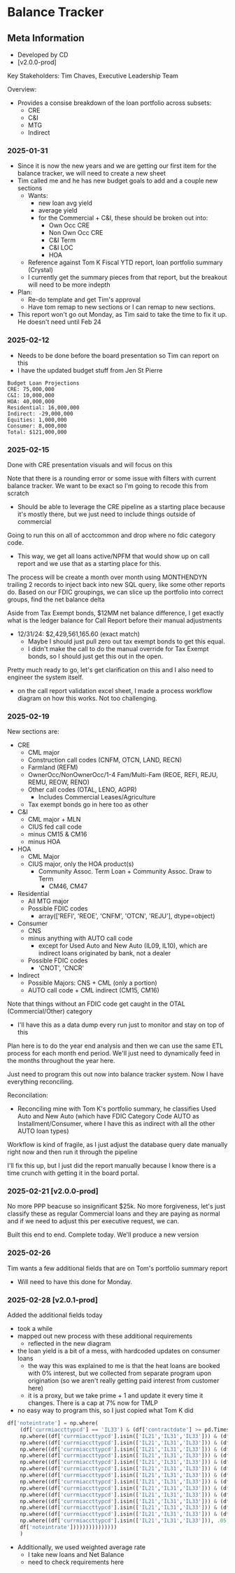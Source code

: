 Balance Tracker
===

Meta Information
---
- Developed by CD
- [v2.0.0-prod]

Key Stakeholders: Tim Chaves, Executive Leadership Team

Overview:
- Provides a consise breakdown of the loan portfolio across subsets:
    - CRE
    - C&I
    - MTG
    - Indirect


### 2025-01-31
- Since it is now the new years and we are getting our first item for the balance tracker, we will need to create a new sheet
- Tim called me and he has new budget goals to add and a couple new sections
    - Wants:
        - new loan avg yield
        - average yield
        - for the Commercial + C&I, these should be broken out into:
            - Own Occ CRE
            - Non Own Occ CRE
            - C&I Term
            - C&I LOC
            - HOA
    - Reference against Tom K Fiscal YTD report, loan portfolio summary (Crystal)
    - I currently get the summary pieces from that report, but the breakout will need to be more indepth
- Plan:
    - Re-do template and get Tim's approval
    - Have tom remap to new sections or I can remap to new sections.
- This report won't go out Monday, as Tim said to take the time to fix it up. He doesn't need until Feb 24

### 2025-02-12
- Needs to be done before the board presentation so Tim can report on this
- I have the updated budget stuff from Jen St Pierre
```
Budget Loan Projections
CRE: 75,000,000
C&I: 10,000,000
HOA: 40,000,000
Residential: 16,000,000
Indirect: -29,000,000
Equities: 1,000,000
Consumer: 8,000,000
Total: $121,000,000
```

### 2025-02-15
Done with CRE presentation visuals and will focus on this

Note that there is a rounding error or some issue with filters with current balance tracker. We want to be exact so I'm going to recode this from scratch
- Should be able to leverage the CRE pipeline as a starting place because it's mostly there, but we just need to include things outside of commercial

Going to run this on all of acctcommon and drop where no fdic category code.
- This way, we get all loans active/NPFM that would show up on call report and we use that as a starting place for this.

The process will be create a month over month using MONTHENDYN trailing 2 records to inject back into new SQL query, like some other reports do. Based on our FDIC groupings, we can slice up the portfolio into correct groups, find the net balance delta 

Aside from Tax Exempt bonds, $12MM net balance difference, I get exactly what is the ledger balance for Call Report before their manual adjustments
- 12/31/24: $2,429,561,165.60 (exact match)
    - Maybe I should just pull zero out tax exempt bonds to get this equal.
    - I didn't make the call to do the manual override for Tax Exempt bonds, so I should just get this out in the open.

Pretty much ready to go, let's get clarification on this and I also need to engineer the system itself.
- on the call report validation excel sheet, I made a process workflow diagram on how this works. Not too challenging.


### 2025-02-19
New sections are:
- CRE
    - CML major
    - Construction call codes (CNFM, OTCN, LAND, RECN)
    - Farmland (REFM)
    - OwnerOcc/NonOwnerOcc/1-4 Fam/Multi-Fam (REOE, REFI, REJU, REMU, REOW, RENO)
    - Other call codes (OTAL, LENO, AGPR)
        - Includes Commercial Leases/Agriculture
    - Tax exempt bonds go in here too as other
- C&I
    - CML major + MLN
    - CIUS fed call code
    - minus CM15 & CM16
    - minus HOA
- HOA
    - CML Major
    - CIUS major, only the HOA product(s)
        - Community Assoc. Term Loan + Community Assoc. Draw to Term
            - CM46, CM47
- Residential
    - All MTG major
    - Possible FDIC codes
        - array(['REFI', 'REOE', 'CNFM', 'OTCN', 'REJU'], dtype=object)
- Consumer
    - CNS
    - minus anything with AUTO call code
        - except for Used Auto and New Auto (IL09, IL10), which are indirect loans originated by bank, not a dealer
    - Possible FDIC codes
        - 'CNOT', 'CNCR'
- Indirect
    - Possible Majors: CNS + CML (only a portion)
    - AUTO call code + CML indirect (CM15, CM16)

Note that things without an FDIC code get caught in the OTAL (Commercial/Other) category
- I'll have this as a data dump every run just to monitor and stay on top of this

Plan here is to do the year end analysis and then we can use the same ETL process for each month end period. We'll just need to dynamically feed in the months throughout the year here.

Just need to program this out now into balance tracker system. Now I have everything reconciling.

Reconcilation:
- Reconciling mine with Tom K's portfolio summary, he classifies Used Auto and New Auto (which have FDIC Category Code AUTO as Installment/Consumer, where I have this as indirect with all the other AUTO loan types)

Workflow is kind of fragile, as I just adjust the database query date manually right now and then run it through the pipeline

I'll fix this up, but I just did the report manually because I know there is a time crunch with getting it in the board portal.

### 2025-02-21 [v2.0.0-prod] 
No more PPP beacuse so insignificant $25k. No more forgiveness, let's just classify these as regular Commercial loans and they are paying as normal and if we need to adjust this per executive request, we can.

Built this end to end. Complete today. We'll produce a new version


### 2025-02-26
Tim wants a few additional fields that are on Tom's portfolio summary report
- Will need to have this done for Monday.


### 2025-02-28 [v2.0.1-prod]
Added the additional fields today
- took a while
- mapped out new process with these additional requirements
    - reflected in the new diagram
- the loan yield is a bit of a mess, with hardcoded updates on consumer loans
    - the way this was explained to me is that the heat loans are booked with 0% interest, but we collected from separate program upon origination (so we aren't really getting paid interest from customer here)
    - it is a proxy, but we take prime + 1 and update it every time it changes. There is a cap at 7% now for TMLP
- no easy way to program this, so I just copied what Tom K did
```python
df['noteintrate'] = np.where(
    (df['currmiaccttypcd'] == 'IL33') & (df['contractdate'] >= pd.Timestamp(2025,1,1)), .07,
    np.where((df['currmiaccttypcd'].isin(['IL21','IL31','IL33'])) & (df['contractdate'] >= pd.Timestamp(2024,12,19)), .085,
    np.where((df['currmiaccttypcd'].isin(['IL21','IL31','IL33'])) & (df['contractdate'] >= pd.Timestamp(2024,12,19)), .085,
    np.where((df['currmiaccttypcd'].isin(['IL21','IL31','IL33'])) & (df['contractdate'] >= pd.Timestamp(2024,11,8)), .0875,
    np.where((df['currmiaccttypcd'].isin(['IL21','IL31','IL33'])) & (df['contractdate'] >= pd.Timestamp(2024,9,19)), .09,
    np.where((df['currmiaccttypcd'].isin(['IL21','IL31','IL33'])) & (df['contractdate'] >= pd.Timestamp(2023,7,27)), .095,
    np.where((df['currmiaccttypcd'].isin(['IL21','IL31','IL33'])) & (df['contractdate'] >= pd.Timestamp(2023,5,4)), .0925,
    np.where((df['currmiaccttypcd'].isin(['IL21','IL31','IL33'])) & (df['contractdate'] >= pd.Timestamp(2023,3,23)), .09,
    np.where((df['currmiaccttypcd'].isin(['IL21','IL31','IL33'])) & (df['contractdate'] >= pd.Timestamp(2023,2,2)), .0875,
    np.where((df['currmiaccttypcd'].isin(['IL21','IL31','IL33'])) & (df['contractdate'] >= pd.Timestamp(2022,12,16)), .085,
    np.where((df['currmiaccttypcd'].isin(['IL21','IL31','IL33'])) & (df['contractdate'] >= pd.Timestamp(2022,11,3)), .08,
    np.where((df['currmiaccttypcd'].isin(['IL21','IL31','IL33'])) & (df['contractdate'] >= pd.Timestamp(2022,9,22)), .0725,
    np.where((df['currmiaccttypcd'].isin(['IL21','IL31','IL33'])) & (df['contractdate'] >= pd.Timestamp(2022,7,28)), .065,
    np.where((df['currmiaccttypcd'].isin(['IL21','IL31','IL33'])) & (df['contractdate'] >= pd.Timestamp(2022,6,16)), .0575,
    np.where((df['currmiaccttypcd'].isin(['IL21','IL31','IL33'])), .05,
    df['noteintrate']))))))))))))))
    )
```
- Additionally, we used weighted average rate
    - I take new loans and Net Balance
    - need to check requirements here

